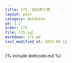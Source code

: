 ```yaml
---
title: 175. 组合两个表
layout: post
category: database
pk: 1.1
order: 175
file: 175.sql
markdown: 175.md
last_modified_at: 2023-08-11
---
```


{% include leetcode.md %}
